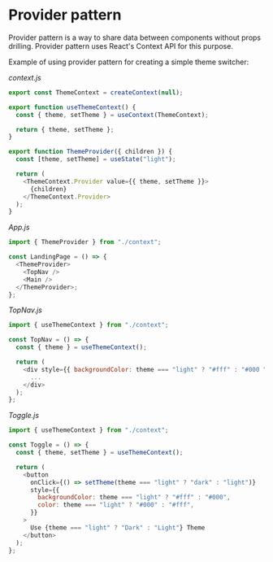 # Provider pattern

Provider pattern is a way to share data between components without props drilling.
Provider pattern uses React's Context API for this purpose.

Example of using provider pattern for creating a simple theme switcher:

_context.js_

```js
export const ThemeContext = createContext(null);

export function useThemeContext() {
  const { theme, setTheme } = useContext(ThemeContext);

  return { theme, setTheme };
}

export function ThemeProvider({ children }) {
  const [theme, setTheme] = useState("light");

  return (
    <ThemeContext.Provider value={{ theme, setTheme }}>
      {children}
    </ThemeContext.Provider>
  );
}
```

_App.js_

```js
import { ThemeProvider } from "./context";

const LandingPage = () => {
  <ThemeProvider>
    <TopNav />
    <Main />
  </ThemeProvider>;
};
```

_TopNav.js_

```js
import { useThemeContext } from "./context";

const TopNav = () => {
  const { theme } = useThemeContext();

  return (
    <div style={{ backgroundColor: theme === "light" ? "#fff" : "#000 " }}>
      ...
    </div>
  );
};
```

_Toggle.js_

```js
import { useThemeContext } from "./context";

const Toggle = () => {
  const { theme, setTheme } = useThemeContext();

  return (
    <button
      onClick={() => setTheme(theme === "light" ? "dark" : "light")}
      style={{
        backgroundColor: theme === "light" ? "#fff" : "#000",
        color: theme === "light" ? "#000" : "#fff",
      }}
    >
      Use {theme === "light" ? "Dark" : "Light"} Theme
    </button>
  );
};
```
